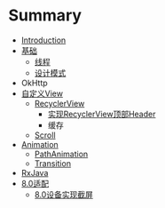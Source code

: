 # Summary

* [Introduction](README.md)
* [基础](chapter1.md)
  * [线程](chapter1/xian-cheng.md)
  * [设计模式](chapter1/she-ji-mo-shi.md)
* OkHttp
* [自定义View](zi-ding-yi-view.md)
  * [RecyclerView](zi-ding-yi-view/recyclerview.md)
    * [实现RecyclerView顶部Header](zi-ding-yi-view/recyclerview/shi-xian-recyclerview-ding-bu-header.md)
    * 缓存
  * [Scroll](zi-ding-yi-view/scroll.md)
* [Animation](animation.md)
  * [PathAnimation](animation/pathanimation.md)
  * [Transition](animation/transition.md)
* [RxJava](rxjava.md)
* [8.0适配](80shi-pei.md)
  * [8.0设备实现截屏](80shi-pei/80she-bei-shi-xian-jie-ping.md)

